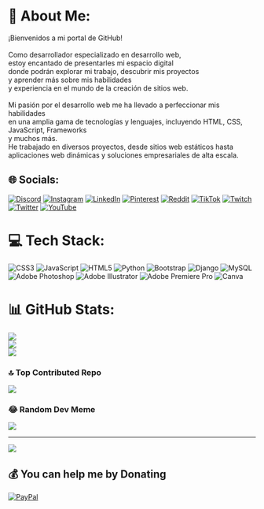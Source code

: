 # 💫 About Me:
¡Bienvenidos a mi portal de GitHub!<br><br>Como desarrollador especializado en desarrollo web,<br> estoy encantado de presentarles mi espacio digital <br>donde podrán explorar mi trabajo, descubrir mis proyectos<br> y aprender más sobre mis habilidades<br> y experiencia en el mundo de la creación de sitios web.<br><br>Mi pasión por el desarrollo web me ha llevado a perfeccionar mis habilidades <br>en una amplia gama de tecnologías y lenguajes, incluyendo HTML, CSS, JavaScript, Frameworks<br>y muchos más. <br>He trabajado en diversos proyectos, desde sitios web estáticos hasta aplicaciones web dinámicas y soluciones empresariales de alta escala.


## 🌐 Socials:
[![Discord](https://img.shields.io/badge/Discord-%237289DA.svg?logo=discord&logoColor=white)](https://discord.gg/X24vW3Xc) [![Instagram](https://img.shields.io/badge/Instagram-%23E4405F.svg?logo=Instagram&logoColor=white)](https://instagram.com/not_exer) [![LinkedIn](https://img.shields.io/badge/LinkedIn-%230077B5.svg?logo=linkedin&logoColor=white)](https://linkedin.com/in/not-exer-717238191) [![Pinterest](https://img.shields.io/badge/Pinterest-%23E60023.svg?logo=Pinterest&logoColor=white)](https://pinterest.com/NotExer) [![Reddit](https://img.shields.io/badge/Reddit-%23FF4500.svg?logo=Reddit&logoColor=white)](https://reddit.com/user/Not_Exer) [![TikTok](https://img.shields.io/badge/TikTok-%23000000.svg?logo=TikTok&logoColor=white)](https://tiktok.com/@not_exer) [![Twitch](https://img.shields.io/badge/Twitch-%239146FF.svg?logo=Twitch&logoColor=white)](https://twitch.tv/notexer_) [![Twitter](https://img.shields.io/badge/Twitter-%231DA1F2.svg?logo=Twitter&logoColor=white)](https://twitter.com/Not_Exer) [![YouTube](https://img.shields.io/badge/YouTube-%23FF0000.svg?logo=YouTube&logoColor=white)](https://www.youtube.com/channel/UCT3Od0uCw-AqXhJxjAFxWnQ) 

# 💻 Tech Stack:
![CSS3](https://img.shields.io/badge/css3-%231572B6.svg?style=for-the-badge&logo=css3&logoColor=white) ![JavaScript](https://img.shields.io/badge/javascript-%23323330.svg?style=for-the-badge&logo=javascript&logoColor=%23F7DF1E) ![HTML5](https://img.shields.io/badge/html5-%23E34F26.svg?style=for-the-badge&logo=html5&logoColor=white) ![Python](https://img.shields.io/badge/python-3670A0?style=for-the-badge&logo=python&logoColor=ffdd54) ![Bootstrap](https://img.shields.io/badge/bootstrap-%23563D7C.svg?style=for-the-badge&logo=bootstrap&logoColor=white) ![Django](https://img.shields.io/badge/django-%23092E20.svg?style=for-the-badge&logo=django&logoColor=white) ![MySQL](https://img.shields.io/badge/mysql-%2300f.svg?style=for-the-badge&logo=mysql&logoColor=white) ![Adobe Photoshop](https://img.shields.io/badge/adobephotoshop-%2331A8FF.svg?style=for-the-badge&logo=adobephotoshop&logoColor=white) ![Adobe Illustrator](https://img.shields.io/badge/adobeillustrator-%23FF9A00.svg?style=for-the-badge&logo=adobeillustrator&logoColor=white) ![Adobe Premiere Pro](https://img.shields.io/badge/Adobe%20Premiere%20Pro-9999FF.svg?style=for-the-badge&logo=Adobe%20Premiere%20Pro&logoColor=white) ![Canva](https://img.shields.io/badge/Canva-%2300C4CC.svg?style=for-the-badge&logo=Canva&logoColor=white)
# 📊 GitHub Stats:
![](https://github-readme-stats.vercel.app/api?username=NotExer&theme=tokyonight&hide_border=false&include_all_commits=false&count_private=false)<br/>
![](https://github-readme-streak-stats.herokuapp.com/?user=NotExer&theme=tokyonight&hide_border=false)<br/>
![](https://github-readme-stats.vercel.app/api/top-langs/?username=NotExer&theme=tokyonight&hide_border=false&include_all_commits=false&count_private=false&layout=compact)


### 🔝 Top Contributed Repo
![](https://github-contributor-stats.vercel.app/api?username=NotExer&limit=5&theme=tokyonight&combine_all_yearly_contributions=true)

### 😂 Random Dev Meme
![](https://plaky.com/blog/wp-content/uploads/2023/08/Found-another-bug-1.jpg)

---
[![](https://visitcount.itsvg.in/api?id=NotExer&icon=2&color=11)](https://visitcount.itsvg.in)

  ## 💰 You can help me by Donating
  [![PayPal](https://img.shields.io/badge/PayPal-00457C?style=for-the-badge&logo=paypal&logoColor=white)](https://paypal.me/NotExer?country.x=CO&locale.x=es_XC) 

  
<!-- Proudly created with GPRM ( https://gprm.itsvg.in ) -->
